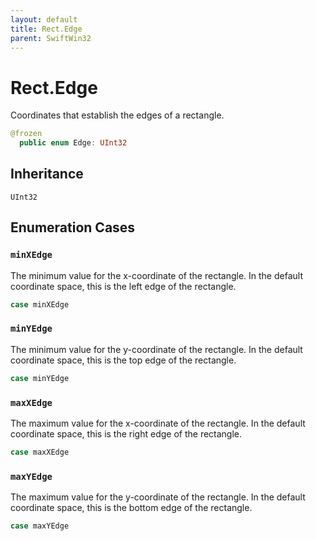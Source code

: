 ```yaml
---
layout: default
title: Rect.Edge
parent: SwiftWin32
---
```

# Rect.Edge

Coordinates that establish the edges of a rectangle.

``` swift
@frozen
  public enum Edge: UInt32 
```

## Inheritance

`UInt32`

## Enumeration Cases

### `minXEdge`

The minimum value for the x-coordinate of the rectangle.  In the default
coordinate space, this is the left edge of the rectangle.

``` swift
case minXEdge
```

### `minYEdge`

The minimum value for the y-coordinate of the rectangle.  In the default
coordinate space, this is the top edge of the rectangle.

``` swift
case minYEdge
```

### `maxXEdge`

The maximum value for the x-coordinate of the rectangle.  In the default
coordinate space, this is the right edge of the rectangle.

``` swift
case maxXEdge
```

### `maxYEdge`

The maximum value for the y-coordinate of the rectangle.  In the default
coordinate space, this is the bottom edge of the rectangle.

``` swift
case maxYEdge
```
